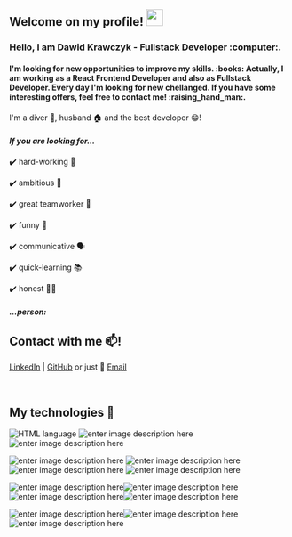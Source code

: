 



<h2>Welcome on my profile! <img src="https://raw.githubusercontent.com/MartinHeinz/MartinHeinz/master/wave.gif" width="30px"></h2>

<h3>Hello,  I am Dawid Krawczyk - Fullstack Developer :computer:.</h3>  


<h4>I'm looking for new opportunities to improve my skills. :books:
Actually, I am working as a React Frontend Developer and also as Fullstack Developer. Every day I'm looking for new chellanged. If you have some interesting offers, feel free to contact me! :raising_hand_man:.</h4>


I'm a diver :diving_mask:, husband :house: and the best developer :grin:!

*<h4>If you are looking for...</h4>*

:heavy_check_mark: hard-working :muscle:

:heavy_check_mark: ambitious :scroll:

:heavy_check_mark: great teamworker :brain:

:heavy_check_mark: funny :beers:

:heavy_check_mark: communicative :speaking_head:

:heavy_check_mark: quick-learning :books:

:heavy_check_mark: honest :fist_right::fist_left:

*<h4>...person:</h4>*

Contact with me :mailbox:!
---

[LinkedIn](https://www.linkedin.com/in/dawid-krawczyk/) | [GitHub](https://github.com/DKrawczyk) or just :email: [Email](mailto:info@example.com)

<br>

My technologies :toolbox:
---
![HTML language](https://camo.githubusercontent.com/5e7e215d9ff3a7c2e96d09232c11b2205565c841d1129dd2185ebd967284121f/68747470733a2f2f696d672e736869656c64732e696f2f62616467652f68746d6c352d2532334533344632362e7376673f7374796c653d666f722d7468652d6261646765266c6f676f3d68746d6c35266c6f676f436f6c6f723d7768697465)
![enter image description here](https://camo.githubusercontent.com/6531a4161596e3d9fdab3d0499a7b7ce5c5c8b568be219f3e9707af042e575d2/68747470733a2f2f696d672e736869656c64732e696f2f62616467652f637373332d2532333135373242362e7376673f7374796c653d666f722d7468652d6261646765266c6f676f3d63737333266c6f676f436f6c6f723d7768697465)
![enter image description here](https://camo.githubusercontent.com/a00920b123df05b3df5e368e509f18bacd65bc5909698fb42be5f35063550f47/68747470733a2f2f696d672e736869656c64732e696f2f62616467652f747970657363726970742d2532333030374143432e7376673f7374796c653d666f722d7468652d6261646765266c6f676f3d74797065736372697074266c6f676f436f6c6f723d7768697465)

![enter image description here](https://camo.githubusercontent.com/6c3957842901e5baa389f3bb8758c8966683333b28493013062fcab5fab645e7/68747470733a2f2f696d672e736869656c64732e696f2f62616467652f52656163742d3230323332413f7374796c653d666f722d7468652d6261646765266c6f676f3d7265616374266c6f676f436f6c6f723d363144414642)
![enter image description here](https://camo.githubusercontent.com/11561ed7d7e5735041de1effd78226dfc545474e6f468482f91223957fe7234e/68747470733a2f2f696d672e736869656c64732e696f2f62616467652f6e6578742e6a732d3030303030303f7374796c653d666f722d7468652d6261646765266c6f676f3d6e657874646f746a73266c6f676f436f6c6f723d7768697465)![enter image description here](https://camo.githubusercontent.com/04a79c5fa39086693a7a682be2a7a69e89d59e6633446af25d75d9eb6d4a0adc/68747470733a2f2f696d672e736869656c64732e696f2f62616467652f2d52656475782d626c61636b3f7374796c653d666c61742d737175617265266c6f676f3d5265647578266c6f676f436f6c6f723d70696e6b)
![enter image description here](https://img.shields.io/badge/-TypeScript-red)

![enter image description here](https://camo.githubusercontent.com/1af3c274e86cba785016419ad2f7073bc96f25b6a3c5b66fd924857252057c25/68747470733a2f2f696d672e736869656c64732e696f2f62616467652f2d5765627061636b2d626c75653f7374796c653d666c61742d737175617265266c6f676f3d5765627061636b266c6f676f436f6c6f723d7768697465)![enter image description here](https://camo.githubusercontent.com/b7755569c13f8563d399a112db8090283dcec6872acb6c19c7530fff79df48dd/68747470733a2f2f696d672e736869656c64732e696f2f62616467652f2d4e6f64652e6a732d677265656e3f7374796c653d666c61742d737175617265266c6f676f3d4e6f64652e6a73)![enter image description here](https://img.shields.io/badge/-GITHub-red)![enter image description here](https://img.shields.io/badge/-GITLab-yellow)

![enter image description here](https://img.shields.io/badge/-API&Fetch-purple)![enter image description here](https://img.shields.io/badge/-Jest-yellow)![enter image description here](https://img.shields.io/badge/-VSC-orange)




